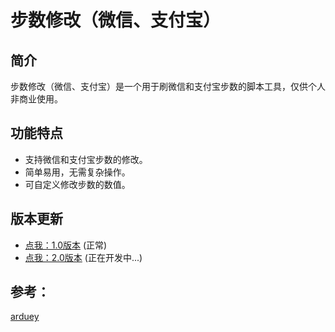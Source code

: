 # 步数修改（微信、支付宝）

## 简介
步数修改（微信、支付宝）是一个用于刷微信和支付宝步数的脚本工具，仅供个人非商业使用。

## 功能特点
- 支持微信和支付宝步数的修改。
- 简单易用，无需复杂操作。
- 可自定义修改步数的数值。

## 版本更新

- [点我：1.0版本](https://crabboss-lab.github.io/ShuaBuShu/bushu.html) (正常)
- [点我：2.0版本](https://crabboss-lab.github.io/ShuaBuShu/bushu2.0.html) (正在开发中...)

## 参考：
[arduey](https://gitee.com/arduey/shuabu?_from=gitee_search)

